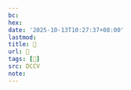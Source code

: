 ```yaml
---
bc:
hex:
date: '2025-10-13T10:27:37+08:00'
lastmod:
title: 􅆠
url: 􅆠
tags: [𨷅]
src: DCCV
note:
---
```

